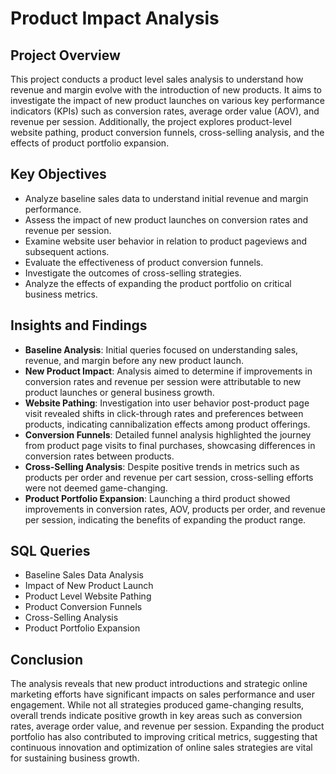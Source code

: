 # Product Impact Analysis

## Project Overview

This project conducts a product level sales analysis to understand how revenue and margin evolve with the introduction of new products. It aims to investigate the impact of new product launches on various key performance indicators (KPIs) such as conversion rates, average order value (AOV), and revenue per session. Additionally, the project explores product-level website pathing, product conversion funnels, cross-selling analysis, and the effects of product portfolio expansion.

## Key Objectives

- Analyze baseline sales data to understand initial revenue and margin performance.
- Assess the impact of new product launches on conversion rates and revenue per session.
- Examine website user behavior in relation to product pageviews and subsequent actions.
- Evaluate the effectiveness of product conversion funnels.
- Investigate the outcomes of cross-selling strategies.
- Analyze the effects of expanding the product portfolio on critical business metrics.
  
## Insights and Findings

- **Baseline Analysis**: Initial queries focused on understanding sales, revenue, and margin before any new product launch.
- **New Product Impact**: Analysis aimed to determine if improvements in conversion rates and revenue per session were attributable to new product launches or general business growth.
- **Website Pathing**: Investigation into user behavior post-product page visit revealed shifts in click-through rates and preferences between products, indicating cannibalization effects among product offerings.
- **Conversion Funnels**: Detailed funnel analysis highlighted the journey from product page visits to final purchases, showcasing differences in conversion rates between products.
- **Cross-Selling Analysis**: Despite positive trends in metrics such as products per order and revenue per cart session, cross-selling efforts were not deemed game-changing.
- **Product Portfolio Expansion**: Launching a third product showed improvements in conversion rates, AOV, products per order, and revenue per session, indicating the benefits of expanding the product range.

## SQL Queries

- Baseline Sales Data Analysis
- Impact of New Product Launch
- Product Level Website Pathing
- Product Conversion Funnels
- Cross-Selling Analysis
- Product Portfolio Expansion
  
## Conclusion

The analysis reveals that new product introductions and strategic online marketing efforts have significant impacts on sales performance and user engagement. While not all strategies produced game-changing results, overall trends indicate positive growth in key areas such as conversion rates, average order value, and revenue per session. Expanding the product portfolio has also contributed to improving critical metrics, suggesting that continuous innovation and optimization of online sales strategies are vital for sustaining business growth.

